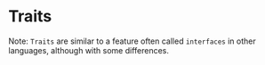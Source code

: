 # Traits

Note: `Traits` are similar to a feature often called `interfaces` in other languages, although with some differences.
